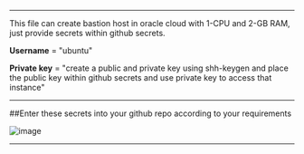 **********************************************************************
This file can create bastion host in oracle cloud with 1-CPU and 2-GB RAM, just provide secrets within github secrets.

**Username** = "ubuntu"

**Private key** = "create a public and private key using shh-keygen and place the public key within github secrets and use private key to access that instance"

**********************************************************************

##Enter these secrets into your github repo according to your requirements

![image](https://github.com/user-attachments/assets/12aaa549-c8cf-4c38-8d55-75bdae6ecde5)

**********************************************************************
